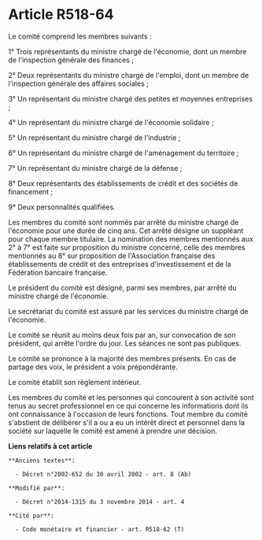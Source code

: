 # Article R518-64

Le comité comprend les membres suivants :

1° Trois représentants du ministre chargé de l'économie, dont un membre de l'inspection générale des finances ;

2° Deux représentants du ministre chargé de l'emploi, dont un membre de l'inspection générale des affaires sociales ;

3° Un représentant du ministre chargé des petites et moyennes entreprises ;

4° Un représentant du ministre chargé de l'économie solidaire ;

5° Un représentant du ministre chargé de l'industrie ;

6° Un représentant du ministre chargé de l'aménagement du territoire ;

7° Un représentant du ministre chargé de la défense ;

8° Deux représentants des établissements de crédit et des sociétés de financement ;

9° Deux personnalités qualifiées.

Les membres du comité sont nommés par arrêté du ministre chargé de l'économie pour une durée de cinq ans. Cet arrêté désigne
un suppléant pour chaque membre titulaire. La nomination des membres mentionnés aux 2° à 7° est faite sur proposition du
ministre concerné, celle des membres mentionnés au 8° sur proposition de l'Association française des établissements de crédit
et des entreprises d'investissement et de la Fédération bancaire française.

Le président du comité est désigné, parmi ses membres, par arrêté du ministre chargé de l'économie.

Le secrétariat du comité est assuré par les services du ministre chargé de l'économie.

Le comité se réunit au moins deux fois par an, sur convocation de son président, qui arrête l'ordre du jour. Les séances ne
sont pas publiques.

Le comité se prononce à la majorité des membres présents. En cas de partage des voix, le président a voix prépondérante.

Le comité établit son règlement intérieur.

Les membres du comité et les personnes qui concourent à son activité sont tenus au secret professionnel en ce qui concerne
les informations dont ils ont connaissance à l'occasion de leurs fonctions. Tout membre du comité s'abstient de délibérer
s'il a ou a eu un intérêt direct et personnel dans la société sur laquelle le comité est amené à prendre une décision.

**Liens relatifs à cet article**

	**Anciens textes**:

	  - Décret n°2002-652 du 30 avril 2002 - art. 8 (Ab)

	**Modifié par**:

	  - Décret n°2014-1315 du 3 novembre 2014 - art. 4

	**Cité par**:

	  - Code monétaire et financier - art. R518-62 (T)
